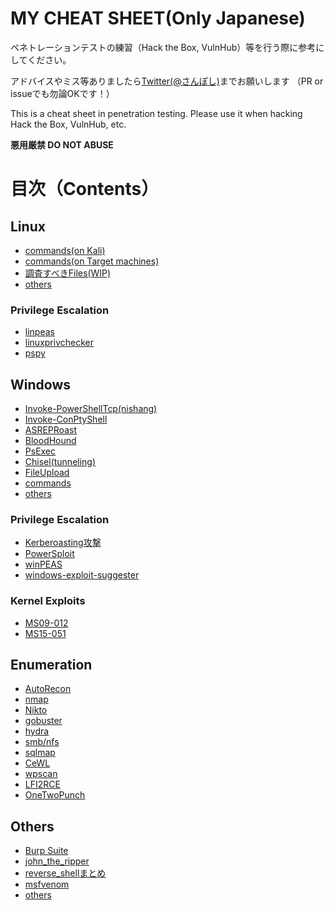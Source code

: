 # MY CHEAT SHEET(Only Japanese)

ペネトレーションテストの練習（Hack the Box, VulnHub）等を行う際に参考にしてください。

アドバイスやミス等ありましたら[Twitter(@さんぽし)](https://twitter.com/sanpo_shiho)までお願いします （PR or issueでも勿論OKです！）

This is a cheat sheet in penetration testing.
Please use it when hacking Hack the Box, VulnHub, etc.

**悪用厳禁 DO NOT ABUSE**

# 目次（Contents）

## Linux

- [commands(on Kali)](https://github.com/sanposhiho/MY_CHEAT_SHEET/blob/master/Linux/kali_commands.md)
- [commands(on Target machines)](https://github.com/sanposhiho/MY_CHEAT_SHEET/blob/master/Linux/linux_commands.md)
- [調査すべきFiles(WIP)](https://github.com/sanposhiho/MY_CHEAT_SHEET/blob/master/Linux/FilesToExamine.md)
- [others](https://github.com/sanposhiho/MY_CHEAT_SHEET/blob/master/Linux/other_technic.md)

### Privilege Escalation

- [linpeas](https://github.com/sanposhiho/MY_CHEAT_SHEET/blob/master/Linux/privilege%20escalation/linpeas.md)
- [linuxprivchecker](https://github.com/sanposhiho/MY_CHEAT_SHEET/blob/master/Linux/privilege%20escalation/linuxprivchecker.md)
- [pspy](https://github.com/sanposhiho/MY_CHEAT_SHEET/blob/master/Linux/privilege%20escalation/pspy.md)

## Windows

- [Invoke-PowerShellTcp(nishang)](https://github.com/sanposhiho/my_cheat_sheet/tree/master/Windows/Invoke-PowerShellTcp.md)
- [Invoke-ConPtyShell](https://github.com/sanposhiho/MY_CHEAT_SHEET/blob/master/Windows/Invoke-ConPtyShell.md)
- [ASREPRoast](https://github.com/sanposhiho/MY_CHEAT_SHEET/blob/master/Windows/ASREPRoast.md)
- [BloodHound](https://github.com/sanposhiho/MY_CHEAT_SHEET/blob/master/Windows/BloodHound.md)
- [PsExec](https://github.com/sanposhiho/MY_CHEAT_SHEET/blob/master/Windows/PsExec.md)
- [Chisel(tunneling)](https://github.com/sanposhiho/MY_CHEAT_SHEET/blob/master/Windows/Chisel(tunneling).md)
- [FileUpload](https://github.com/sanposhiho/MY_CHEAT_SHEET/blob/master/Windows/FileUpload.md)
- [commands](https://github.com/sanposhiho/MY_CHEAT_SHEET/blob/master/Windows/windows_commands.md)
- [others](https://github.com/sanposhiho/MY_CHEAT_SHEET/blob/master/Windows/other_technic.md)

### Privilege Escalation

- [Kerberoasting攻撃](https://github.com/sanposhiho/MY_CHEAT_SHEET/blob/master/Windows/privilege%20escalation/Kerberoasting.md)
- [PowerSploit](https://github.com/sanposhiho/MY_CHEAT_SHEET/blob/master/Windows/privilege%20escalation/PowerSploit.md)
- [winPEAS](https://github.com/sanposhiho/MY_CHEAT_SHEET/blob/master/Windows/privilege%20escalation/winPEAS.md)
- [windows-exploit-suggester](https://github.com/sanposhiho/MY_CHEAT_SHEET/blob/master/Windows/privilege%20escalation/windows-exploit-suggester.md)

### Kernel Exploits

- [MS09-012](https://github.com/sanposhiho/MY_CHEAT_SHEET/blob/master/Windows/privilege%20escalation/Kernel%20Exploits/MS09-012.md)
- [MS15-051](https://github.com/sanposhiho/MY_CHEAT_SHEET/blob/master/Windows/privilege%20escalation/Kernel%20Exploits/MS15-051.md)

## Enumeration

- [AutoRecon](https://github.com/sanposhiho/MY_CHEAT_SHEET/blob/master/enumeration/AutoRecon.md)
- [nmap](https://github.com/sanposhiho/MY_CHEAT_SHEET/blob/master/enumeration/nmap.md)
- [Nikto](https://github.com/sanposhiho/MY_CHEAT_SHEET/blob/master/enumeration/Nikto.md)
- [gobuster](https://github.com/sanposhiho/MY_CHEAT_SHEET/blob/master/enumeration/gobuster.md)
- [hydra](https://github.com/sanposhiho/MY_CHEAT_SHEET/blob/master/enumeration/hydra.md)
- [smb/nfs](https://github.com/sanposhiho/MY_CHEAT_SHEET/blob/master/enumeration/smb.md)
- [sqlmap](https://github.com/sanposhiho/MY_CHEAT_SHEET/blob/master/enumeration/sqlmap.md)
- [CeWL](https://github.com/sanposhiho/MY_CHEAT_SHEET/blob/master/enumeration/CeWL.md)
- [wpscan](https://github.com/sanposhiho/MY_CHEAT_SHEET/blob/master/enumeration/wpscan.md)
- [LFI2RCE](https://github.com/sanposhiho/MY_CHEAT_SHEET/blob/master/enumeration/LFI2RCE.md)
- [OneTwoPunch](https://github.com/sanposhiho/MY_CHEAT_SHEET/blob/master/enumeration/onetwopunch.md)

## Others

- [Burp Suite](https://github.com/sanposhiho/MY_CHEAT_SHEET/blob/master/others/BurpSuite.md)
- [john_the_ripper](https://github.com/sanposhiho/MY_CHEAT_SHEET/blob/master/others/john_the_ripper.md)
- [reverse_shellまとめ](https://github.com/sanposhiho/MY_CHEAT_SHEET/blob/master/others/reverse_shell.md)
- [msfvenom](https://github.com/sanposhiho/MY_CHEAT_SHEET/blob/master/others/msfvenom.md)
- [others](https://github.com/sanposhiho/MY_CHEAT_SHEET/blob/master/others/other_technic.md)
